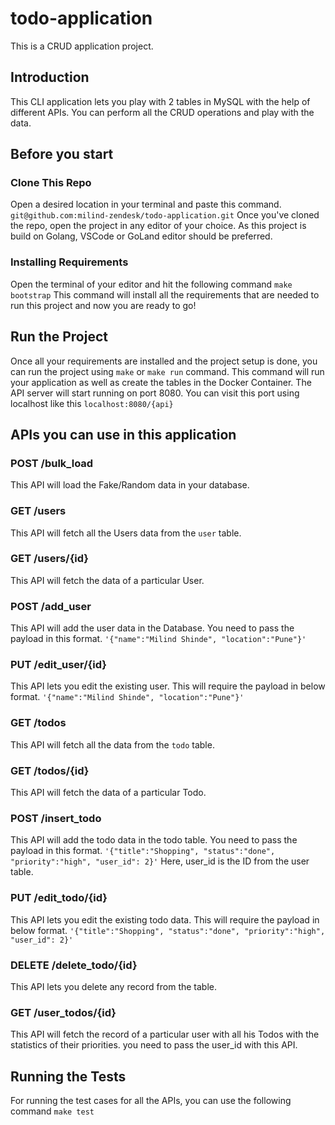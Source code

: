 # todo-application
This is a CRUD application project.

## Introduction
This CLI application lets you play with 2 tables in MySQL with the help of different APIs. You can perform all the CRUD operations and play with the data.

## Before you start

### Clone This Repo
Open a desired location in your terminal and paste this command.
`git@github.com:milind-zendesk/todo-application.git`
Once you've cloned the repo, open the project in any editor of your choice. As this project is build on Golang, VSCode or GoLand editor should be preferred. 

### Installing Requirements
Open the terminal of your editor and hit the following command
`make bootstrap`
This command will install all the requirements that are needed to run this project and now you are ready to go!

## Run the Project
Once all your requirements are installed and the project setup is done, you can run the project using `make` or `make run` command. This command will run your application as well as create the tables in the Docker Container.
The API server will start running on port 8080. You can visit this port using localhost like this
`localhost:8080/{api}`

## APIs you can use in this application

### POST /bulk_load
This API will load the Fake/Random data in your database.

### GET /users
This API will fetch all the Users data from the `user` table.

### GET /users/{id}
This API will fetch the data of a particular User.

### POST /add_user
This API will add the user data in the Database. You need to pass the payload in this format.
`'{"name":"Milind Shinde", "location":"Pune"}'`

### PUT /edit_user/{id}
This API lets you edit the existing user. This will require the payload in below format.
`'{"name":"Milind Shinde", "location":"Pune"}'`

### GET /todos
This API will fetch all the data from the `todo` table.

### GET /todos/{id}
This API will fetch the data of a particular Todo.

### POST /insert_todo
This API will add the todo data in the todo table. You need to pass the payload in this format.
`'{"title":"Shopping", "status":"done", "priority":"high", "user_id": 2}'` 
Here, user_id is the ID from the user table.

### PUT /edit_todo/{id}
This API lets you edit the existing todo data. This will require the payload in below format.
`'{"title":"Shopping", "status":"done", "priority":"high", "user_id": 2}'` 

### DELETE /delete_todo/{id}
This API lets you delete any record from the table.

### GET /user_todos/{id}
This API will fetch the record of a particular user with all his Todos with the statistics of their priorities. you need to pass the user_id with this API.

## Running the Tests
For running the test cases for all the APIs, you can use the following command
`make test`
